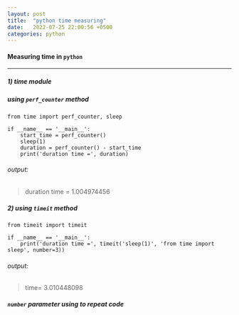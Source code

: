 ```yaml
---
layout: post
title:  "python time measuring"
date:   2022-07-25 22:00:56 +0500
categories: python
---
```


#### Measuring time in `python`
---
##### 1) time module

##### using `perf_counter` method

    from time import perf_counter, sleep

    if __name__ == '__main__':
        start_time = perf_counter()
        sleep(1)
        duration = perf_counter() - start_time
        print('duration time =', duration)

###### output:
> duration time = 1.004974456

##### 2) using `timeit` method

    from timeit import timeit

    if __name__ == '__main__':
        print('duration time =', timeit('sleep(1)', 'from time import sleep', number=3))

###### output:
>  time= 3.010448098

##### `number` parameter using to repeat code